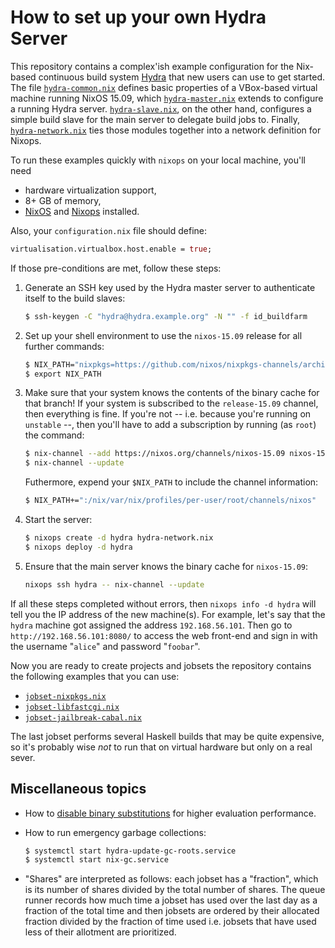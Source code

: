 How to set up your own Hydra Server
===================================

This repository contains a complex'ish example configuration for the Nix-based
continuous build system [Hydra](http://nixos.org/hydra/) that new users can use
to get started. The file [`hydra-common.nix`](hydra-common.nix) defines basic
properties of a VBox-based virtual machine running NixOS 15.09, which
[`hydra-master.nix`](hydra-master.nix) extends to configure a running Hydra
server. [`hydra-slave.nix`](hydra-slave.nix), on the other hand, configures a
simple build slave for the main server to delegate build jobs to. Finally,
[`hydra-network.nix`](hydra-network.nix) ties those modules together into a
network definition for Nixops.

To run these examples quickly with `nixops` on your local machine, you'll need

- hardware virtualization support,
- 8+ GB of memory,
- [NixOS](http://nixos.org/) and [Nixops](http://nixos.org/nixops/) installed.

Also, your `configuration.nix` file should define:

~~~~~ nix
virtualisation.virtualbox.host.enable = true;
~~~~~

If those pre-conditions are met, follow these steps:

1. Generate an SSH key used by the Hydra master server to authenticate itself
    to the build slaves:

    ~~~~~ bash
    $ ssh-keygen -C "hydra@hydra.example.org" -N "" -f id_buildfarm
    ~~~~~

2. Set up your shell environment to use the `nixos-15.09` release for all
    further commands:

    ~~~~~ bash
    $ NIX_PATH="nixpkgs=https://github.com/nixos/nixpkgs-channels/archive/nixos-15.09.tar.gz"
    $ export NIX_PATH
    ~~~~~

3. Make sure that your system knows the contents of the binary cache for that
    branch! If your system is subscribed to the `release-15.09` channel, then
    everything is fine. If you're not -- i.e. because you're running on
    `unstable` --, then you'll have to add a subscription by running (as
    `root`) the command:

    ~~~~~ bash
    $ nix-channel --add https://nixos.org/channels/nixos-15.09 nixos-15.09
    $ nix-channel --update
    ~~~~~

    Futhermore, expend your `$NIX_PATH` to include the channel
    information:

    ~~~~~ bash
    $ NIX_PATH+=":/nix/var/nix/profiles/per-user/root/channels/nixos"
    ~~~~~

4. Start the server:

    ~~~~~ bash
    $ nixops create -d hydra hydra-network.nix
    $ nixops deploy -d hydra
    ~~~~~

5. Ensure that the main server knows the binary cache for `nixos-15.09`:

    ~~~~~ bash
    nixops ssh hydra -- nix-channel --update
    ~~~~~

If all these steps completed without errors, then `nixops info -d hydra` will tell you
the IP address of the new machine(s). For example, let's say that the `hydra`
machine got assigned the address `192.168.56.101`. Then go to
`http://192.168.56.101:8080/` to access the web front-end and sign in with the
username "`alice`" and password "`foobar`".

Now you are ready to create projects and jobsets the repository contains the
following examples that you can use:

- [`jobset-nixpkgs.nix`](jobset-nixpkgs.nix)
- [`jobset-libfastcgi.nix`](jobset-libfastcgi.nix)
- [`jobset-jailbreak-cabal.nix`](jobset-jailbreak-cabal.nix)

The last jobset performs several Haskell builds that may be quite expensive, so
it's probably wise *not* to run that on virtual hardware but only on a real
sever.

Miscellaneous topics
--------------------

- How to [disable binary substitutions](https://github.com/NixOS/hydra/commit/82504fe01084f432443c121614532d29c781082a)
   for higher evaluation performance.


- How to run emergency garbage collections:

    ~~~~~ bash
    $ systemctl start hydra-update-gc-roots.service
    $ systemctl start nix-gc.service
    ~~~~~

- "Shares" are interpreted as follows: each jobset has a "fraction", which is
   its number of shares divided by the total number of shares. The queue runner
   records how much time a jobset has used over the last day as a fraction of
   the total time and then jobsets are ordered by their allocated fraction
   divided by the fraction of time used i.e. jobsets that have used less of
   their allotment are prioritized.
